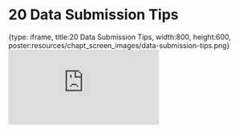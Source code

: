 # 20 Data Submission Tips
 
{type: iframe, title:20 Data Submission Tips, width:800, height:600, poster:resources/chapt_screen_images/data-submission-tips.png}
![](http://hutchdatascience.org/Data_Management_and_Sharing/no_toc/data-submission-tips.html)
 

 
